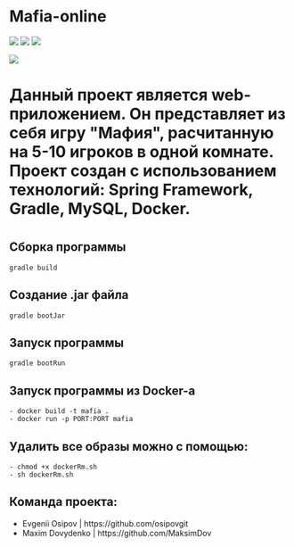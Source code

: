 <h1>Mafia-online</h1>
<p>
<a>
  <img src="https://camo.githubusercontent.com/417e7b5af4112c19772ec9e986c59e6076e4ad81/68747470733a2f2f63646e2e69636f6e73636f75742e636f6d2f69636f6e2f667265652f706e672d3235362f677261646c652d332d313137353032362e706e67">
</a>
<a>
  <img src="https://camo.githubusercontent.com/5c58a7bdd84854e504466628e57ff0ac3cd10d6e/68747470733a2f2f7777772e6d6174742d74686f726e746f6e2e6e65742f776f726470726573732f77702d636f6e74656e742f75706c6f6164732f30646437313933662d653734372d346131352d623739372d3831386239666163333635362d6d7973716c2e706e67">
</a> 
 <a>
  <img src="https://camo.githubusercontent.com/e8293376c6ea1d2181eb2fa6f878acd806cf0114/68747470733a2f2f64317136663061656c7830706f722e636c6f756466726f6e742e6e65742f70726f647563742d6c6f676f732f36343464326631352d633564622d343733312d613335332d6163653632333538343166612d72656769737472792e706e67">
</a>
  </p>
<p>
<a>
  <img src="https://www.websparrow.org/wp-content/uploads/2019/08/spring.png">
</a>
</p>

<h1>Данный проект является web-приложением. Он представляет из себя игру "Мафия", расчитанную на 5-10 игроков в одной комнате. Проект создан с использованием технологий: Spring Framework, Gradle, MySQL, Docker.<h1>
<h2>Сборка программы</h2>
  <pre><code>gradle build</code></pre>
<h2>Создание .jar файла</h2>
  <pre><code>gradle bootJar</code></pre>
<h2>Запуск программы</h2>
  <pre><code>gradle bootRun</code></pre>
<h2>Запуск программы из Docker-а</h2>
  <pre><code>- docker build -t mafia .
- docker run -p PORT:PORT mafia </code></pre>
<h2>Удалить все образы можно с помощью:</h2>
  <pre><code>- chmod +x dockerRm.sh
- sh dockerRm.sh</code></pre>
<h2>Команда проекта:</h2>
  <ul>
    <li> Evgenii Osipov | https://github.com/osipovgit</li>
    <li> Maxim Dovydenko | https://github.com/MaksimDov</li>
